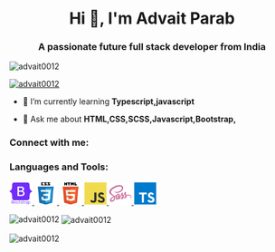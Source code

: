 <h1 align="center">Hi 👋, I'm Advait Parab</h1>
<h3 align="center">A passionate future full stack developer from India</h3>

<p align="left"> <img src="https://komarev.com/ghpvc/?username=advait0012&label=Profile%20views&color=0e75b6&style=flat" alt="advait0012" /> </p>

<p align="left"> <a href="https://github.com/ryo-ma/github-profile-trophy"><img src="https://github-profile-trophy.vercel.app/?username=advait0012" alt="advait0012" /></a> </p>

- 🌱 I’m currently learning **Typescript,javascript**

- 💬 Ask me about **HTML,CSS,SCSS,Javascript,Bootstrap,**

<h3 align="left">Connect with me:</h3>
<p align="left">
</p>

<h3 align="left">Languages and Tools:</h3>
<p align="left"> <a href="https://getbootstrap.com" target="_blank" rel="noreferrer"> <img src="https://raw.githubusercontent.com/devicons/devicon/master/icons/bootstrap/bootstrap-plain-wordmark.svg" alt="bootstrap" width="40" height="40"/> </a> <a href="https://www.w3schools.com/css/" target="_blank" rel="noreferrer"> <img src="https://raw.githubusercontent.com/devicons/devicon/master/icons/css3/css3-original-wordmark.svg" alt="css3" width="40" height="40"/> </a> <a href="https://www.w3.org/html/" target="_blank" rel="noreferrer"> <img src="https://raw.githubusercontent.com/devicons/devicon/master/icons/html5/html5-original-wordmark.svg" alt="html5" width="40" height="40"/> </a> <a href="https://developer.mozilla.org/en-US/docs/Web/JavaScript" target="_blank" rel="noreferrer"> <img src="https://raw.githubusercontent.com/devicons/devicon/master/icons/javascript/javascript-original.svg" alt="javascript" width="40" height="40"/> </a> <a href="https://sass-lang.com" target="_blank" rel="noreferrer"> <img src="https://raw.githubusercontent.com/devicons/devicon/master/icons/sass/sass-original.svg" alt="sass" width="40" height="40"/> </a> <a href="https://www.typescriptlang.org/" target="_blank" rel="noreferrer"> <img src="https://raw.githubusercontent.com/devicons/devicon/master/icons/typescript/typescript-original.svg" alt="typescript" width="40" height="40"/> </a> </p>

<p><img align="left" src="https://github-readme-stats.vercel.app/api/top-langs?username=advait0012&show_icons=true&locale=en&layout=compact" alt="advait0012" /></p>

<p>&nbsp;<img align="center" src="https://github-readme-stats.vercel.app/api?username=advait0012&show_icons=true&locale=en" alt="advait0012" /></p>

<p><img align="center" src="https://github-readme-streak-stats.herokuapp.com/?user=advait0012&" alt="advait0012" /></p>


<!---
advait0012/advait0012 is a ✨ special ✨ repository because its `README.md` (this file) appears on your GitHub profile.
You can click the Preview link to take a look at your changes.
--->
